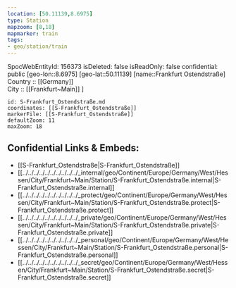 ```yaml
---
location: [50.11139,8.6975] 
type: Station 
mapzoom: [8,18] 
mapmarker: train 
tags:
- geo/station/train
---
```

SpocWebEntityId: 156373
isDeleted: false
isReadOnly: false
confidential: public
[geo-lon::8.6975] 
[geo-lat::50.11139] 
[name::Frankfurt Ostendstraße] 
Country :: [[Germany]]  
City :: [[Frankfurt~Main]] ] 


```leaflet
id: S-Frankfurt_Ostendstraße.md
coordinates: [[S-Frankfurt_Ostendstraße]] 
markerFile: [[S-Frankfurt_Ostendstraße]] 
defaultZoom: 11 
maxZoom: 18
```


## Confidential Links & Embeds: 
- [[S-Frankfurt_Ostendstraße|S-Frankfurt_Ostendstraße]] 
- [[../../../../../../../../../../_internal/geo/Continent/Europe/Germany/West/Hessen/City/Frankfurt~Main/Station/S-Frankfurt_Ostendstraße.internal|S-Frankfurt_Ostendstraße.internal]] 
- [[../../../../../../../../../../_protect/geo/Continent/Europe/Germany/West/Hessen/City/Frankfurt~Main/Station/S-Frankfurt_Ostendstraße.protect|S-Frankfurt_Ostendstraße.protect]] 
- [[../../../../../../../../../../_private/geo/Continent/Europe/Germany/West/Hessen/City/Frankfurt~Main/Station/S-Frankfurt_Ostendstraße.private|S-Frankfurt_Ostendstraße.private]] 
- [[../../../../../../../../../../_personal/geo/Continent/Europe/Germany/West/Hessen/City/Frankfurt~Main/Station/S-Frankfurt_Ostendstraße.personal|S-Frankfurt_Ostendstraße.personal]] 
- [[../../../../../../../../../../_secret/geo/Continent/Europe/Germany/West/Hessen/City/Frankfurt~Main/Station/S-Frankfurt_Ostendstraße.secret|S-Frankfurt_Ostendstraße.secret]] 
